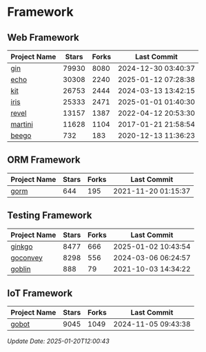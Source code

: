 # Framework

## Web Framework
| Project Name | Stars | Forks | Last Commit |
| ------------ | ----- | ----- | ----------- |
| [gin](https://github.com/gin-gonic/gin) | 79930 | 8080 | 2024-12-30 03:40:37 |
| [echo](https://github.com/labstack/echo) | 30308 | 2240 | 2025-01-12 07:28:38 |
| [kit](https://github.com/go-kit/kit) | 26753 | 2444 | 2024-03-13 13:42:15 |
| [iris](https://github.com/kataras/iris) | 25333 | 2471 | 2025-01-01 01:40:30 |
| [revel](https://github.com/revel/revel) | 13157 | 1387 | 2022-04-12 20:53:30 |
| [martini](https://github.com/go-martini/martini) | 11628 | 1104 | 2017-01-21 21:58:54 |
| [beego](https://github.com/astaxie/beego) | 732 | 183 | 2020-12-13 11:36:23 |

## ORM Framework
| Project Name | Stars | Forks | Last Commit |
| ------------ | ----- | ----- | ----------- |
| [gorm](https://github.com/jinzhu/gorm) | 644 | 195 | 2021-11-20 01:15:37 |

## Testing Framework
| Project Name | Stars | Forks | Last Commit |
| ------------ | ----- | ----- | ----------- |
| [ginkgo](https://github.com/onsi/ginkgo) | 8477 | 666 | 2025-01-02 10:43:54 |
| [goconvey](https://github.com/smartystreets/goconvey) | 8298 | 556 | 2024-03-06 06:24:57 |
| [goblin](https://github.com/franela/goblin) | 888 | 79 | 2021-10-03 14:34:22 |

## IoT Framework
| Project Name | Stars | Forks | Last Commit |
| ------------ | ----- | ----- | ----------- |
| [gobot](https://github.com/hybridgroup/gobot) | 9045 | 1049 | 2024-11-05 09:43:38 |

*Update Date: 2025-01-20T12:00:43*